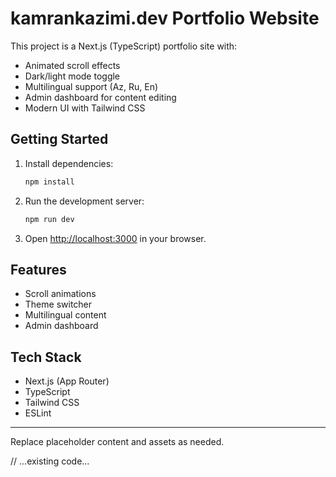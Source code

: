 
# kamrankazimi.dev Portfolio Website

This project is a Next.js (TypeScript) portfolio site with:
- Animated scroll effects
- Dark/light mode toggle
- Multilingual support (Az, Ru, En)
- Admin dashboard for content editing
- Modern UI with Tailwind CSS


## Getting Started

1. Install dependencies:
	```sh
	npm install
	```
2. Run the development server:
	```sh
	npm run dev
	```
3. Open [http://localhost:3000](http://localhost:3000) in your browser.

## Features
- Scroll animations
- Theme switcher
- Multilingual content
- Admin dashboard

## Tech Stack
- Next.js (App Router)
- TypeScript
- Tailwind CSS
- ESLint

---
Replace placeholder content and assets as needed.

// ...existing code...
